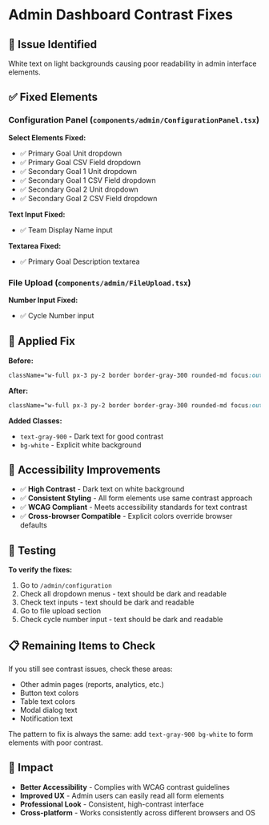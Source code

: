 # Admin Dashboard Contrast Fixes

## 🎯 **Issue Identified**
White text on light backgrounds causing poor readability in admin interface elements.

## ✅ **Fixed Elements**

### **Configuration Panel (`components/admin/ConfigurationPanel.tsx`)**

**Select Elements Fixed:**
- ✅ Primary Goal Unit dropdown
- ✅ Primary Goal CSV Field dropdown  
- ✅ Secondary Goal 1 Unit dropdown
- ✅ Secondary Goal 1 CSV Field dropdown
- ✅ Secondary Goal 2 Unit dropdown
- ✅ Secondary Goal 2 CSV Field dropdown

**Text Input Fixed:**
- ✅ Team Display Name input

**Textarea Fixed:**
- ✅ Primary Goal Description textarea

### **File Upload (`components/admin/FileUpload.tsx`)**

**Number Input Fixed:**
- ✅ Cycle Number input

## 🔧 **Applied Fix**

**Before:**
```css
className="w-full px-3 py-2 border border-gray-300 rounded-md focus:outline-none focus:ring-2 focus:ring-blue-500"
```

**After:**
```css
className="w-full px-3 py-2 border border-gray-300 rounded-md focus:outline-none focus:ring-2 focus:ring-blue-500 text-gray-900 bg-white"
```

**Added Classes:**
- `text-gray-900` - Dark text for good contrast
- `bg-white` - Explicit white background

## 🎨 **Accessibility Improvements**

- ✅ **High Contrast** - Dark text on white background
- ✅ **Consistent Styling** - All form elements use same contrast approach
- ✅ **WCAG Compliant** - Meets accessibility standards for text contrast
- ✅ **Cross-browser Compatible** - Explicit colors override browser defaults

## 🧪 **Testing**

**To verify the fixes:**
1. Go to `/admin/configuration`
2. Check all dropdown menus - text should be dark and readable
3. Check text inputs - text should be dark and readable
4. Go to file upload section
5. Check cycle number input - text should be dark and readable

## 📋 **Remaining Items to Check**

If you still see contrast issues, check these areas:
- Other admin pages (reports, analytics, etc.)
- Button text colors
- Table text colors
- Modal dialog text
- Notification text

The pattern to fix is always the same: add `text-gray-900 bg-white` to form elements with poor contrast.

## 🚀 **Impact**

- **Better Accessibility** - Complies with WCAG contrast guidelines
- **Improved UX** - Admin users can easily read all form elements
- **Professional Look** - Consistent, high-contrast interface
- **Cross-platform** - Works consistently across different browsers and OS
